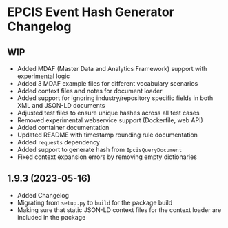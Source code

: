 # EPCIS Event Hash Generator Changelog

## WIP

- Added MDAF (Master Data and Analytics Framework) support with experimental logic
- Added 3 MDAF example files for different vocabulary scenarios
- Added context files and notes for document loader
- Added support for ignoring industry/repository specific fields in both XML and JSON-LD documents
- Adjusted test files to ensure unique hashes across all test cases
- Removed experimental webservice support (Dockerfile, web API)
- Added container documentation
- Updated README with timestamp rounding rule documentation
- Added `requests` dependency
- Added support to generate hash from `EpcisQueryDocument`
- Fixed context expansion errors by removing empty dictionaries

## 1.9.3 (2023-05-16)

- Added Changelog
- Migrating from `setup.py` to `build` for the package build
- Making sure that static JSON-LD context files for the context loader are included in the package
